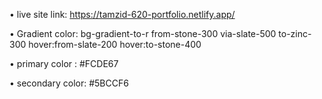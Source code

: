 •  live site link: https://tamzid-620-portfolio.netlify.app/

 •  Gradient color: bg-gradient-to-r from-stone-300 via-slate-500 to-zinc-300 hover:from-slate-200 hover:to-stone-400

  •  primary color : #FCDE67
  
 • secondary color: #5BCCF6